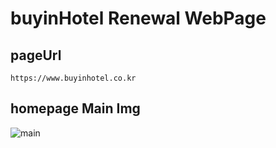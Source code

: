 # buyinHotel Renewal WebPage

## pageUrl

    https://www.buyinhotel.co.kr

## homepage Main Img

![main](https://user-images.githubusercontent.com/109775670/180366100-240cba6d-822d-42c5-a546-6d4e49519065.png)

